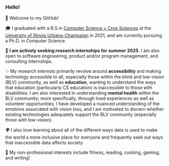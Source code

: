 ### Hello! 

🥳 Welcome to my GitHub!

🎓 I graduated with a B.S in [Computer Science + Crop Sciences](https://cs.illinois.edu/academics/undergraduate/degree-program-options/cs-x-degree-programs/computer-science-crop-sciences) at the [University of Illinois Urbana-Champaign](https://illinois.edu/) in 2021, and am currently pursuing a Ph.D. in Computer Science.

💼 **I am actively seeking research internships for summer 2025.** I am also open to software engineering, product and/or program management, and consulting internships. 

✨ My research interests primarily revolve around **accessibility** and making technology accessible to all, especially those within the blind and low-vision (BLV) community, as well as  **education**, wanting to understand the ways that education (particularly CS education) is inaccessible to those with disabilities. I am also interested in understanding **mental health** within the BLV community; more specifically, through lived experiences as well as volunteer opportunities, I have developed a nuanced understanding of the emotions associated with vision loss, and I am motivated to discern whether existing technologies adequately support the BLV community (especially those with low-vision). 

🌍 I also love learning about all of the different ways data is used to make the world a more inclusive place for everyone and frequently seek out ways that inaccessible data affects society.

🍳 My non-professional interests include fitness, reading, cooking, gaming, and writing! 
